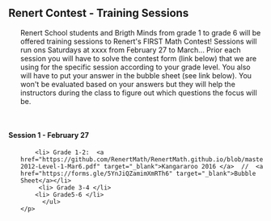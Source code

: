 
  <div class="column">
    <h2> Renert  Contest - Training Sessions </h2>
    <p>
      <ul>
         Renert School students and Brigth Minds from grade 1 to grade 6 will be offered training sessions to Renert's FIRST Math Contest! Sessions will run ons Saturdays at xxxx  from February 27 to March...
        Prior each session you will have to solve the contest form (link below) that we are using for the specific session according to your grade level. You also will have to put your answer in the bubble sheet (see link below). You won't be evaluated based on your answers but they will help the instructors during the class to figure out which questions the focus will be.
     
  </div>
  <br> 

  <div class="column">
    <h4>Session 1 - February 27 </h4>
    <p>
      <ul>
       
        <li> Grade 1-2:  <a href="https://github.com/RenertMath/RenertMath.github.io/blob/master/contests/CESMC-2012-Level-1-Mar6.pdf" target="_blank">Kangararoo 2016 </a>  //  <a href="https://forms.gle/5YnJiQZamimXmRTh6" target="_blank">Bubble Sheet</a></li> 
         <li> Grade 3-4 </li>
        <li> Grade5-6 </li>
          </ul> 
    </p>
  
